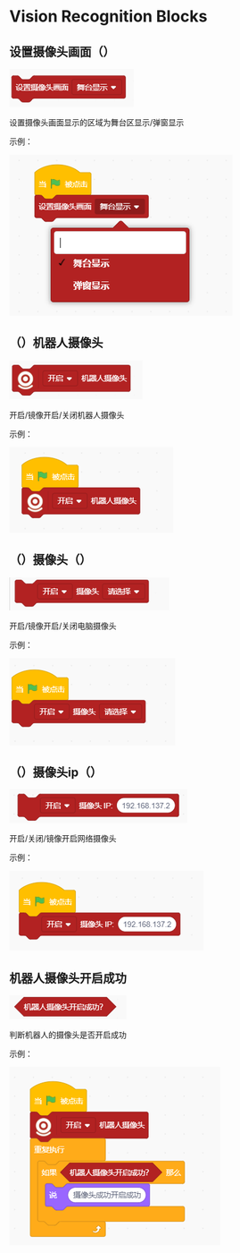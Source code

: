 # Vision Recognition Blocks
## 设置摄像头画面（）
![](img/V01.png)

设置摄像头画面显示的区域为舞台区显示/弹窗显示

示例：

![](img/V02.png)

## （）机器人摄像头
![](img/V03.png)

开启/镜像开启/关闭机器人摄像头

示例：

![](img/V04.png)

## （）摄像头（）
![](img/V05.png)

开启/镜像开启/关闭电脑摄像头

示例：

![](img/V06.png)

## （）摄像头ip（）
![](img/V07.png)

开启/关闭/镜像开启网络摄像头

示例：

![](img/V08.png)

## 机器人摄像头开启成功
![](img/V09.png)

判断机器人的摄像头是否开启成功

示例：

![](img/V10.png)

